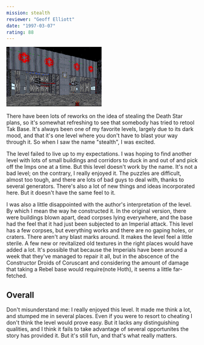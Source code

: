 ```yaml
---
mission: stealth
reviewer: "Geoff Elliott"
date: "1997-03-07"
rating: 88
---
```



![Operation Stealth screenshot](./stealth.png "Those Imperials work fast! They've converted Tak Base to their own uses.")

There have been lots of reworks on the idea of stealing the Death Star plans, so it's somewhat refreshing to see that somebody has tried to retool Tak Base. It's always been one of my favorite levels, largely due to its dark mood, and that it's one level where you don't have to blast your way through it. So when I saw the name "stealth", I was excited.

The level failed to live up to my expectations. I was hoping to find another level with lots of small buildings and corridors to duck in and out of and pick off the Imps one at a time. But this level doesn't work by the name. It's not a bad level; on the contrary, I really enjoyed it. The puzzles are difficult, almost too tough, and there are lots of bad guys to deal with, thanks to several generators. There's also a lot of new things and ideas incorporated here. But it doesn't have the same feel to it.

I was also a little disappointed with the author's interpretation of the level. By which I mean the way he constructed it. In the original version, there were buildings blown apart, dead corpses lying everywhere, and the base had the feel that it had just been subjected to an Imperial attack. This level has a few corpses, but everything works and there are no gaping holes, or craters. There aren't any blast marks around. It makes the level feel a little sterile. A few new or revitalized old textures in the right places would have added a lot. It's possible that because the Imperials have been around a week that they've managed to repair it all, but in the abscence of the Constructor Droids of Coruscant and considering the amount of damage that taking a Rebel base would require(note Hoth), it seems a little far-fetched.

## Overall

Don't misunderstand me: I really enjoyed this level. It made me think a lot, and stumped me in several places. Even if you were to resort to cheating I don't think the level would prove easy. But it lacks any distinguishing qualities, and I think it fails to take advantage of several opportunites the story has provided it. But it's still fun, and that's what really matters.
